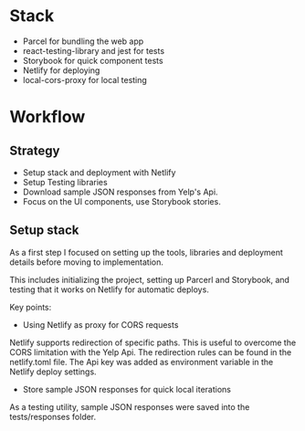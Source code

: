 # Stack

- Parcel for bundling the web app
- react-testing-library and jest for tests
- Storybook for quick component tests
- Netlify for deploying
- local-cors-proxy for local testing

# Workflow


## Strategy

- Setup stack and deployment with Netlify
- Setup Testing libraries
- Download sample JSON responses from Yelp's Api.
- Focus on the UI components, use Storybook stories.


## Setup stack

As a first step I focused on setting up the tools, libraries and deployment details before moving to implementation. 

This includes initializing the project, setting up Parcerl and Storybook, and testing that it works on Netlify for automatic deploys.

Key points:

- Using Netlify as proxy for CORS requests

Netlify supports redirection of specific paths. This is useful to overcome the CORS limitation with the Yelp Api. The redirection rules can be found in the netlify.toml file. The Api key was added as environment variable in the Netlify deploy settings.


- Store sample JSON responses for quick local iterations

As a testing utility, sample JSON responses were saved into the tests/responses folder.



